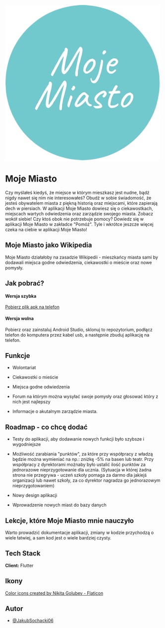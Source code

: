 
![Logo](https://github.com/JakubSochacki06/MojeMiasto_flutter/blob/master/assets/MojeMiasto.png)


# Moje Miasto

Czy myślałeś kiedyś, że miejsce w którym mieszkasz jest nudne, bądź nigdy nawet się nim nie interesowałeś?
Obudź w sobie świadomość, że jesteś obywatelem miasta z piękną historią oraz miejscami, które zapierają dech w piersiach.
W aplikacji Moje Miasto dowiesz się o ciekawostkach, miejscach wartych odwiedzenia oraz zarządzie swojego miasta.
Zobacz wokół siebie! Czy ktoś obok nie potrzebuje pomocy? Dowiedz się w aplikacji Moje Miasto w zakładce "Pomóż".
Tyle i wkrótce jeszcze więcej czeka na ciebie w aplikacji Moje Miasto!

## Moje Miasto jako Wikipedia

Moje Miasto działałoby na zasadzie Wikipedii - mieszkańcy miasta sami by dodawali miejsca godne odwiedzenia, ciekawostki o mieście oraz nowe pomysły.

## Jak pobrać?

#### **Wersja szybka**

<a href="https://github.com/JakubSochacki06/MojeMiasto_flutter/blob/master/app-release.apk">Pobierz plik apk na telefon</a>

#### **Wersja wolna**

Pobierz oraz zainstaluj Android Studio, sklonuj to repozytorium, podłącz telefon do komputera przez kabel usb, a następnie zbuduj aplikację na telefon.


## Funkcje

- Wolontariat

- Ciekawostki o mieście

- Miejsca godne odwiedzenia

- Forum na którym można wysyłać swoje pomysły oraz głosować który z nich jest najlepszy

- Informacje o akutalnym zarządzie miasta.

## Roadmap - co chcę dodać

- Testy do aplikacji, aby dodawanie nowych funkcji było szybsze i wygodniejsze

- Możliwość zarabiania "punktów", za które przy współpracy z władzą będzie można wymieniać na np.: zniżkę -5% na basen lub teatr. Przy współpracy z dyrektorami możnaby było ustalić ilość punktów za jednorazowe nieprzygotowanie dla ucznia. (Sytuacja w której żadna strona nie przegrywa - uczeń szkoły pomaga za darmo dla jakiejś organizacji lub nawet szkoły, za co dyrektor nagradza go jednorazowym nieprzygotowaniem)

- Nowy design aplikacji

- Wprowadzenie nowych miast do bazy danych


## Lekcje, które Moje Miasto mnie nauczyło

Warto prowadzić dokumentacje aplikacji, zmiany w kodzie przychodzą o wiele łatwiej, a sam kod jest o wiele bardziej czysty.

## Tech Stack

**Client:** Flutter

## Ikony
<a href="https://www.flaticon.com/free-icons/color" title="color icons">Color icons created by Nikita Golubev - Flaticon</a>

## Autor

- [@JakubSochacki06](https://github.com/JakubSochacki06)
